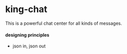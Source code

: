 # king-chat
This is a powerful chat center for all kinds of messages.

#### designing principles
* json in, json out
